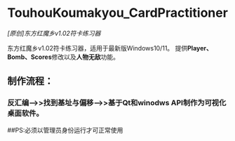 # TouhouKoumakyou_CardPractitioner

*[原创]东方红魔乡v1.02符卡练习器*

东方红魔乡v1.02符卡练习器，适用于最新版Windows10/11。
提供**Player、Bomb、Scores**修改以及**人物无敌**功能。

## 制作流程：
### 反汇编-->>找到基址与偏移-->>基于Qt和winodws API制作为可视化桌面软件。

##PS:必须以管理员身份运行才可正常使用

